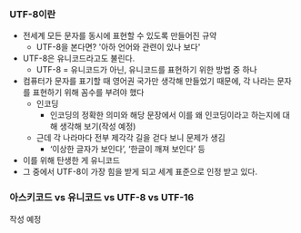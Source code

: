 ### UTF-8이란
- 전세계 모든 문자를 동시에 표현할 수 있도록 만들어진 규약
  - UTF-8을 본다면? '아하 언어와 관련이 있나 보다'
- UTF-8은 유니코드라고도 불린다.
  - UTF-8 = 유니코드가 아닌, 유니코드를 표현하기 위한 방법 중 하나
- 컴퓨터가 문자를 표기할 때 영어권 국가만 생각해 만들었기 때문에, 각 나라는 문자를 표현하기 위해 꼼수를 부려야 했다
  - 인코딩
    - 인코딩의 정확한 의미와 해당 문장에서 이를 왜 인코딩이라고 하는지에 대해 생각해 보기(작성 예정)
  - 근데 각 나라마다 전부 제각각 길을 걷다 보니 문제가 생김
    - ‘이상한 글자가 보인다’, ‘한글이 깨져 보인다’ 등
- 이를 위해 탄생한 게 유니코드
- 그 중에서 UTF-8이 가장 힘을 받게 되고 세계 표준으로 인정 받고 있다.


### 아스키코드 vs 유니코드 vs UTF-8 vs UTF-16
작성 예정
